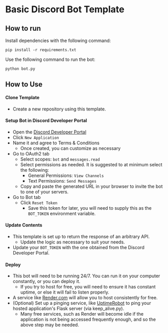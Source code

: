 # Basic Discord Bot Template

## How to run
Install dependencies with the following command:
```
pip install -r requirements.txt
```
Use the following command to run the bot:
```
python bot.py
```

## How to Use
#### Clone Template
- Create a new repository using this template.

#### Setup Bot in Discord Developer Portal
- Open the [Discord Developer Portal](https://discord.com/developers/applications)
- Click `New Application`
- Name it and agree to Terms & Conditions
  - Once created, you can customize as necessary
- Go to OAuth2 tab
  - Select scopes: `bot` and `messages.read`
  - Select permissions as needed. It is suggested to at minimum select the following:
    - General Permissions: `View Channels`
    - Text Permissions: `Send Messages`
  - Copy and paste the generated URL in your browser to invite the bot to one of your servers.
- Go to Bot tab
  - Click `Reset Token`
    - Save this token for later, you will need to supply this as the `BOT_TOKEN` environment variable.

#### Update Contents
- This template is set up to return the response of an arbitrary API.
  - Update the logic as necessary to suit your needs.
- Update your `BOT_TOKEN` with the one obtained from the Discord Developer Portal.

#### Deploy
- This bot will need to be running 24/7. You can run it on your computer constantly, or you can deploy it.
  - If you try to host for free, you will need to ensure it has constant uptime, or else it will fail to listen properly.
- A service like [Render.com](https://www.render.com/) will allow you to host consistently for free.
- (Optional) Set up a pinging service, like [UptimeRobot](https://uptimerobot.com/) to ping your hosted application's Flask server (via keep_alive.py).
  - Many free services, such as Render will become idle if the application is not being accessed frequently enough, and so the above step may be needed.

